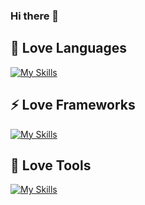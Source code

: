 ### Hi there 👋

## 💎 Love Languages
[![My Skills](https://skillicons.dev/icons?i=php,javascript,python,dart,go)](https://skillicons.dev)

## ⚡ Love Frameworks
[![My Skills](https://skillicons.dev/icons?i=laravel,vuejs,django,flutter,gin)](https://skillicons.dev)

## 💜 Love Tools
[![My Skills](https://skillicons.dev/icons?i=docker,git)](https://skillicons.dev)


<!--
**moham7dreza/moham7dreza** is a ✨ _special_ ✨ repository because its `README.md` (this file) appears on your GitHub profile.

Here are some ideas to get you started:

- 🔭 I’m currently working on ...
- 🌱 I’m currently learning ...
- 👯 I’m looking to collaborate on ...
- 🤔 I’m looking for help with ...
- 💬 Ask me about ...
- 📫 How to reach me: ...
- 😄 Pronouns: ...
- ⚡ Fun fact: ...
-->
